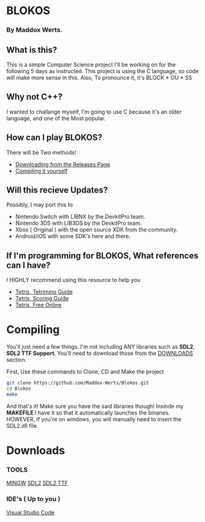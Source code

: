 # BLOKOS #
### By Maddox Werts. ###

## What is this? ##
This is a simple Computer Science project I'll be working on
for the following 5 days as instructed. This project is using
the C language, so code will make more sense in this.
Also, To pronounce it, it's BLOCK * OU * SS

## Why not C++? ##
I wanted to challange myself, I'm going to use C because 
it's an older language, and one of the Most popular.

## How can I play BLOKOS? ##
There will be Two methods!
- [Downloading from the Releases Page](https://github.com/Maddox-Werts/Blokos/releases)
- [Compiling it yourself](#compiling)

## Will this recieve Updates? ##
Possibly, I may port this to 
- Nintendo Switch with LIBNX by the DevkitPro team.
- Nintendo 3DS with LIB3DS by the DevkitPro team.
- Xbox ( Original ) with the open source XDK from the community.
- Android/iOS with some SDK's here and there.

## If I'm programming for BLOKOS, What references can I have? ##
I HIGHLY recommend using this resource to help you
- [Tetris, Tetrimino Guide](https://tetris.fandom.com/wiki/Tetromino)
- [Tetris, Scoring Guide](https://tetris.wiki/Scoring)
- [Tetris, Free Online](https://bit.ly/3z0jaOl)

# Compiling #
You'll just need a few things. I'm not including ANY libraries
such as __SDL2__, __SDL2 TTF Support__. You'll need to download those from the
[DOWNLOADS](#downloads) section.

First, Use these commands to Clone, CD and Make the project
```bash
git clone https://github.com/Maddox-Werts/Blokos.git
cd Blokos
make
```

And that's it! Make sure you have the said libraries though!
Insinde my **MAKEFILE** I have it so that it automatically
launches the binaries. HOWEVER, If you're on windows, you will
manually need to insert the SDL2.dll file.

# Downloads #
### TOOLS ###
[MINGW](https://sourceforge.net/projects/mingw/)
[SDL2](http://libsdl.org/download-2.0.php)
[SDL2 TTF](https://github.com/libsdl-org/SDL_ttf/releases/tag/release-2.0.18)

### IDE's ( Up to you ) ###
[Visual Studio Code](https://code.visualstudio.com/)
